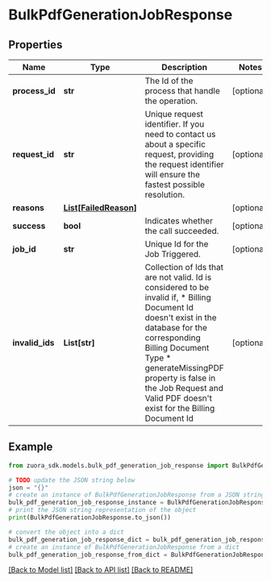 # BulkPdfGenerationJobResponse


## Properties

Name | Type | Description | Notes
------------ | ------------- | ------------- | -------------
**process_id** | **str** | The Id of the process that handle the operation.  | [optional] 
**request_id** | **str** | Unique request identifier. If you need to contact us about a specific request, providing the request identifier will ensure the fastest possible resolution.  | [optional] 
**reasons** | [**List[FailedReason]**](FailedReason.md) |  | [optional] 
**success** | **bool** | Indicates whether the call succeeded.  | [optional] 
**job_id** | **str** | Unique Id for the Job Triggered.  | [optional] 
**invalid_ids** | **List[str]** | Collection of Ids that are not valid.    Id is considered to be invalid if,      * Billing Document Id doesn&#39;t exist in the database for the corresponding Billing Document Type   * generateMissingPDF property is false in the Job Request and Valid PDF doesn&#39;t exist for the Billing Document Id  | [optional] 

## Example

```python
from zuora_sdk.models.bulk_pdf_generation_job_response import BulkPdfGenerationJobResponse

# TODO update the JSON string below
json = "{}"
# create an instance of BulkPdfGenerationJobResponse from a JSON string
bulk_pdf_generation_job_response_instance = BulkPdfGenerationJobResponse.from_json(json)
# print the JSON string representation of the object
print(BulkPdfGenerationJobResponse.to_json())

# convert the object into a dict
bulk_pdf_generation_job_response_dict = bulk_pdf_generation_job_response_instance.to_dict()
# create an instance of BulkPdfGenerationJobResponse from a dict
bulk_pdf_generation_job_response_from_dict = BulkPdfGenerationJobResponse.from_dict(bulk_pdf_generation_job_response_dict)
```
[[Back to Model list]](../README.md#documentation-for-models) [[Back to API list]](../README.md#documentation-for-api-endpoints) [[Back to README]](../README.md)


